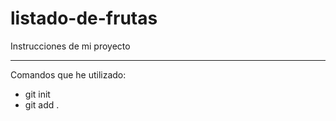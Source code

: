 # listado-de-frutas
Instrucciones de mi proyecto
_________
Comandos que he utilizado:
- git init
- git add .
